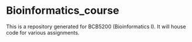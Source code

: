 # Bioinformatics_course

This is a repository generated for BCB5200 (Bioinformatics I). It will house code for various assignments. 
